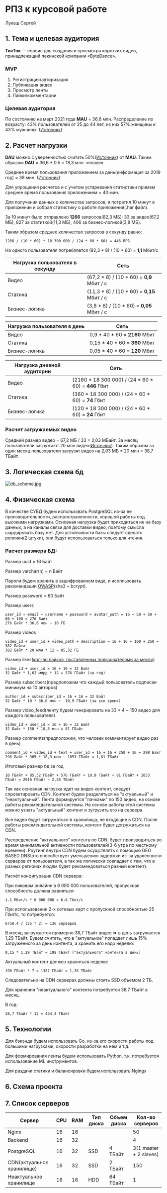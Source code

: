 # РПЗ к курсовой работе

Лукаш Сергей

## 1. Тема и целевая аудитория

<B>ТикТок</B> — сервис для создания и просмотра коротких видео, принадлежащий пекинской компании «ByteDance».

### MVP

1. Регистрация/авторизация
2. Публикация видео
3. Просмотр ленты
4. Лайки/комментарии

### Целевая аудитория

По состоянию на март 2021 года **MAU** = 36,6 млн. Распределение по возрасту: 43% пользователей от 25 до 44 лет, из них 57% женщины и 43% мужчины. ([Источник](https://t.me/odigital/1329/))

## 2. Расчет нагрузки

**DAU** можно с уверенностью считать 50%([Источник](http://appbrain.ru/osnovnyie-metriki-effektivnosti-mobilnoy-reklamyi/)) от **MAU**. Таким образом **DAU** = 36,6 * 0.5 = 18,3 млн. человек.

Среднее время пользования приложением за день(информация за 2019 год) = 38 мин. ([Источник](https://tiktok-wiki.com/statistika-tik-tok.html))

Для упрощения расчетов и с учетом устаревания статистики примем среднее время пользования приложением = 40 мин.

Для получения данных о количестве запросов, я потратил 10 минут в приложении и собрал статистику о работе приложения(.har файл).

За 10 минут было отправлено **1266** запросов(82,3 МБ): 33 за видео(67,2 МБ), 827 за статиткой(11,3 МБ), 406 за бизнес-логикой(3,8 МБ).

Таким образом среднее количество запросов в секунду равно:

```
1266 / (10 * 60) * 18 300 000 / (24 * 60 * 60) = 446 RPS
```

На одного пользователя потребляется (82,3 * 8) / (10 * 60) = **1,1** Мбит/с 

Нагрузка пользователя в секунду | Сеть 
---                             | ---
Видео                           | (67,2 * 8) / (10 * 60) = **0,9** Мбит / с 
Статика                         | (11,3 * 8) / (10 * 60) = **0,15** Мбит / с 
Бизнес-логика                   | (3,8 * 8) / (10 * 60) = **0,05** Мбит / с

Нагрузка пользователя в день    | Сеть 
---                             | ---
Видео                           | 0,9 * 40 * 60 = **2160** Мбит
Статика                         | 0,15 * 40 * 60 = **360** Мбит
Бизнес-логика                   | 0,05 * 40 * 60 = **120** Мбит

Нагрузка дневной аудитории      | Сеть 
---                             | ---
Видео                           | (2160 * 18 300 000) / (24 * 60 * 60) = **446** Гбит
Статика                         | (360 * 18 300 000) / (24 * 60 * 60) = **74** Гбит
Бизнес-логика                   | (120 * 18 300 000) / (24 * 60 * 60) = **24** Гбит

### Расчет загружаемых видео

Средний размер видео = 67,2 МБ / 33 = 2,03 МБайт. За месяц пользователи загружают 20 млн видео([Источник](https://news.cpa.ru/tiktok-showed-audience-statistics/)). Таким образом за один месяц пользователи загрузят видео на 2,03 МБ * 20 млн = 38,7 ТБайт.

## 3. Логическая схема бд

![db_scheme.jpg](db_scheme.png)

## 4. Физическая схема

В качестве СУБД будем использовать PostgreSQL из-за ее производительности, распространенности, хорошой работы под высокими нагрузками. Основная нагрузка будет приходиться не на базу данных, а на каналы связи для доставки видео, поэтому смысла шардировать базу нет. Для устойчивости базы следует сделать реплики(2 штуки), они будут использоваться только для чтения.

### Расчет размера БД:

Размер uuid = 16 Байт

Размер varchar(n) = n Байт

Пароли будем хранить в зашифрованном виде, и исопльзовать рекомендации [OWASP](https://cheatsheetseries.owasp.org/cheatsheets/Password_Storage_Cheat_Sheet.html)(sha3 + bcrypt).

Размер password = 60 Байт

Размер users
```
user_id + email + username + password + avatar_path = 16 + 50 + 50 + 60 + 100 = 276 Байт
276 Байт * 36,6 млн ~ 10 ГБ
```

Размер videos
```
video_id + user_id + video_path + description = 16 + 16 + 100 + 250 = 382 Байта
382 Байт * 20 млн * 12 ~ 85,32 ГБ
```

Размер likes([кол-во лайков, поставленных пользователями за месяц](https://news.cpa.ru/tiktok-showed-audience-statistics/))
```
video_id + user_id = 16 + 16 = 32 Байт
32 Байт * 1,62 млрд * 12 = 576 ГБайт (за год)
```

Размер subscribers(предположим что каждый пользователь подписан минимум на 10 авторов)
```
author_id + subscriber_id = 16 + 16 = 32 Байт
32 Байт * 10 * 36,6 млн ~  10,9 ГБайт (за все время)
```

Размер video_feed(ленту будем генерировать на 33 * 4 ~ 150 видео для каждого пользователя)
```
video_id + user_id = 16 + 16 = 32 Байт
32 Байт * 150 * 18,3 млн = 81 ГБайт
```

Размер comments(предположим, что человек комментирует видео раз в день)
```
comment_id + video_id + text + user_id = 16 + 16 + 250 + 16 = 298 Байт
298 Байт * 365 * 18,3 млн ~ 1853 ГБайт = 1,81 ТБайт 
```

Итоговый размер бд за год
```
10 ГБайт + 85,32 ГБайт + 576 ГБайт + 10,9 ГБайт + 81 ГБайт + 1853 ГБайт = 2616 ГБайт ~ 2,55 ТБайт
```

Так как основная нагрузка идет на видео контент, следует спроектировать CDN. Контент будем разделяться на "актуальный" и "неактуальный". Лента формируется "пачками" по 150 видео, на основе работы рекомендательной системы. На основе работы этой системы можно узнать "актуальный" контент и зугрузить его на сервера.

Все видео будут загружаться в хранилища, не входящие в CDN. После работы рекомендательной системы, контент будет догружаться на CDN.

Распределение "актуального" контента по CDN, будет производиться во время минимальной активности пользователей(3-6 утра по местному времени). Роутинг внутри CDN будем осущствлять с помощью GEO BASED DNS(это способствует уменьшению задержки из-за удаленности серверов от пользователя, а так же логически совпадает с тем, что в разных регионах людям будет рекомендоваться разный контент).

Расчёт конфигурации CDN сервера:

При пиковом онлайне в 6 000 000 пользователей, пропускная способность должна равняться:

```
1.1 Мбит/с * 6 000 000 = 6.6 Тбит/c
```

При использовании 2-х сетевых карт с пропускной способностью 25 Гбит/c, то потребуется:

```
6758.4 / (25 * 2) = 136 серверов
```

В месяц загружается примерно 38,7 ТБайт видео => в день загружается 1,29 ТБайт. Будем считать, что в "актуальное" попадает лишь 15% загруженного за день контента, а хранить его надо неделю:

```
0,15 * 1,29 ТБайт = 198 ГБайт ("актуального" контента в день)
```

Актуальный контент должен храниться неделю:

```
198 ГБайт * 7 = 1387 ГБайт = 1,35 ТБайт
```

Следовательно на CDN серверах должны стоять SSD объемом 2 ТБ.

Для хранения "неактуального" контента потребуется 38,7 ТБайт в месяц.

В год:

```
38,7 ТБайт * 12 = 464.4 ТБайт
```

## 5. Технологии

Для бэкэнда будем использовать Go, из-за его скорости работы под большими нагрузками, скорости разработки на нем и т.д.

Для формирования ленты будем использовать Python, т.к. потребуется использование ML инструментов.

Для раздачи статики и балансировки будем использовать Ngingx

## 6. Схема проекта

## 7. Список серверов

Сервер                      |CPU    |RAM    |Тип диска  |Объем диска    |Кол-во серверов
---                         |---    |---    |---        |---            |---    
Nginx                       |16     |16     |           |               |50
Backend                     |16     |32     |           |               |4
PostgreSQL                  |16     |32     |SSD        |4 ТБайт        |3(1 master + 2 slaves)
CDN(актуальное хранилище)   |16     |32     |SSD        |2 ТБайт        |150
Неактуальное хранилище      |16     |16     |HDD        |64 ТБайт       |1